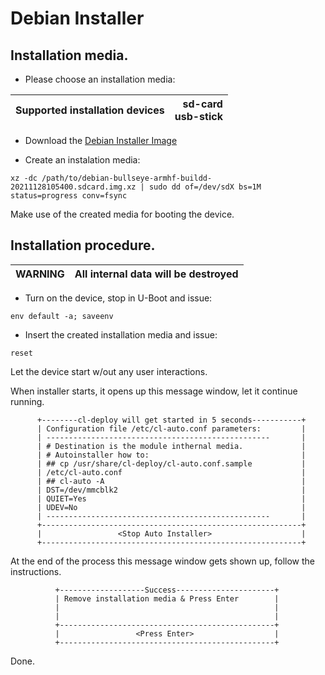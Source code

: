 # Debian Installer

## Installation media.
* Please choose an installation media: 

| Supported installation devices | sd-card<br>usb-stick |
| :--- | ---: |

* Download the [Debian Installer Image](https://drive.google.com/file/d/1PmHPMfB8vWXEY0mK4lxPLbgxGbJJ-P7w/view?usp=sharing)

* Create an instalation media:
```
xz -dc /path/to/debian-bullseye-armhf-buildd-20211128105400.sdcard.img.xz | sudo dd of=/dev/sdX bs=1M status=progress conv=fsync
```
Make use of the created media for booting the device.

## Installation procedure.
| WARNING | All internal data will be destroyed |
| :--- | :--- |

* Turn on the device, stop in U-Boot and issue:
```
env default -a; saveenv
```

* Insert the created installation media and issue:
```
reset
```
Let the device start w/out any user interactions.

When installer starts, it opens up this message window, let it continue running.

          +--------cl-deploy will get started in 5 seconds-----------+
          | Configuration file /etc/cl-auto.conf parameters:         |
          | --------------------------------------------------       |
          | # Destination is the module inthernal media.             |
          | # Autoinstaller how to:                                  |
          | ## cp /usr/share/cl-deploy/cl-auto.conf.sample           |
          | /etc/cl-auto.conf                                        |
          | ## cl-auto -A                                            |
          | DST=/dev/mmcblk2                                         |
          | QUIET=Yes                                                |
          | UDEV=No                                                  |
          | --------------------------------------------------       |
          +----------------------------------------------------------+
          |                 <Stop Auto Installer>                    |
          +----------------------------------------------------------+


At the end of the process this message window gets shown up, follow the instructions.


              +-------------------Success----------------------+
              | Remove installation media & Press Enter        |
              |                                                |
              |                                                |
              +------------------------------------------------+
              |                 <Press Enter>                  |
              +------------------------------------------------+

Done.
